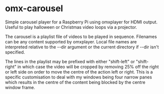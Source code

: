 # omx-carousel
Simple carousel player for a Raspberry Pi using omxplayer for HDMI output. Useful to play halloween or Christmas video loops via a projector.

The carousel is a playlist file of videos to be played in sequence. Filenames can be any content supported by omxplayer. 
Local file names are interpreted relative to the --dir argument or the current directory if --dir isn't specified.

The lines in the playlist may be prefixed with either "shift-left" or "shift-right" in which case the video will be cropped by removing 25% off 
the right or left side on order to move the centre of the action left or right. This is a specific customisation to deal with my windows being 
four narrow panes which results in the centre of the content being blocked by the centre window frame.

